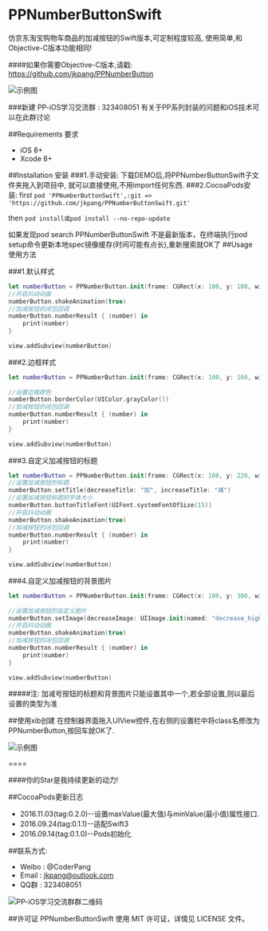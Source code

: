 # PPNumberButtonSwift
仿京东淘宝购物车商品的加减按钮的Swift版本,可定制程度较高, 使用简单,和Objective-C版本功能相同!

####如果你需要Objective-C版本,请戳: https://github.com/jkpang/PPNumberButton

![示例图](https://github.com/jkpang/PPNumberButton/blob/master/PPNumberButton.gif)

###新建 PP-iOS学习交流群 : 323408051 有关于PP系列封装的问题和iOS技术可以在此群讨论

##Requirements 要求
* iOS 8+
* Xcode 8+

##Installation 安装
###1.手动安装:
下载DEMO后,将PPNumberButtonSwift子文件夹拖入到项目中, 就可以直接使用,不用import任何东西.
###2.CocoaPods安装:
first
`pod 'PPNumberButtonSwift',:git => 'https://github.com/jkpang/PPNumberButtonSwift.git' `

then
`pod install或pod install --no-repo-update`

如果发现pod search PPNumberButtonSwift 不是最新版本，在终端执行pod setup命令更新本地spec镜像缓存(时间可能有点长),重新搜索就OK了
##Usage 使用方法

###1.默认样式

```swift
let numberButton = PPNumberButton.init(frame: CGRect(x: 100, y: 100, width: 110, height: 30))
//开启抖动动画
numberButton.shakeAnimation(true)
//加减按钮的闭包回调
numberButton.numberResult { (number) in
    print(number)
}
        
view.addSubview(numberButton)
```
###2.边框样式

```swift
let numberButton = PPNumberButton.init(frame: CGRect(x: 100, y: 160, width: 200, height: 30))
        
//设置边框颜色
numberButton.borderColor(UIColor.grayColor())
//加减按钮的闭包回调
numberButton.numberResult { (number) in
    print(number)
}
        
view.addSubview(numberButton)
```
###3.自定义加减按钮的标题

```swift
let numberButton = PPNumberButton.init(frame: CGRect(x: 100, y: 220, width: 150, height: 44))
//设置加减按钮的标题
numberButton.setTitle(decreaseTitle: "加", increaseTitle: "减")
//设置加减按钮标题的字体大小
numberButton.buttonTitleFont(UIFont.systemFontOfSize(15))
//开启抖动动画
numberButton.shakeAnimation(true)
//加减按钮的闭包回调
numberButton.numberResult { (number) in
    print(number)
}
        
view.addSubview(numberButton)

```
###4.自定义加减按钮的背景图片

```swift
let numberButton = PPNumberButton.init(frame: CGRect(x: 100, y: 300, width: 100, height: 30))
        
//设置加减按钮的自定义图片
numberButton.setImage(decreaseImage: UIImage.init(named: "decrease_highlight")!, increaseImage: UIImage.init(named: "timeline_relationship_icon_addattention-1")!)
//开启抖动动画
numberButton.shakeAnimation(true)
//加减按钮的闭包回调
numberButton.numberResult { (number) in
    print(number)
}
        
view.addSubview(numberButton)


```
#####注: 加减号按钮的标题和背景图片只能设置其中一个,若全部设置,则以最后设置的类型为准

##使用xib创建
在控制器界面拖入UIView控件,在右侧的设置栏中将class名修改为PPNumberButton,按回车就OK了.

![示例图](https://github.com/jkpang/PPNumberButton/blob/master/photo.png)

====

####你的Star是我持续更新的动力!

##CocoaPods更新日志

* 2016.11.03(tag:0.2.0)--设置maxValue(最大值)与minValue(最小值)属性接口.
* 2016.09.24(tag:0.1.1)--适配Swift3
* 2016.09.14(tag:0.1.0)--Pods初始化

##联系方式:
* Weibo : @CoderPang
* Email : jkpang@outlook.com
* QQ群 : 323408051

![PP-iOS学习交流群群二维码](https://github.com/jkpang/PPCounter/blob/master/PP-iOS%E5%AD%A6%E4%B9%A0%E4%BA%A4%E6%B5%81%E7%BE%A4%E7%BE%A4%E4%BA%8C%E7%BB%B4%E7%A0%81.png)

##许可证
PPNumberButtonSwift 使用 MIT 许可证，详情见 LICENSE 文件。



